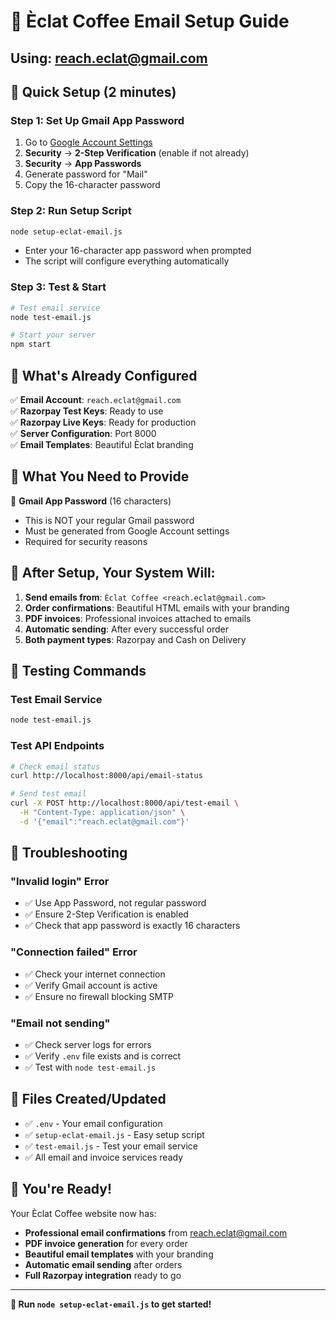 # 📧 Èclat Coffee Email Setup Guide
## Using: reach.eclat@gmail.com

## 🎯 **Quick Setup (2 minutes)**

### **Step 1: Set Up Gmail App Password**
1. Go to [Google Account Settings](https://myaccount.google.com/)
2. **Security** → **2-Step Verification** (enable if not already)
3. **Security** → **App Passwords**
4. Generate password for "Mail"
5. Copy the 16-character password

### **Step 2: Run Setup Script**
```bash
node setup-eclat-email.js
```
- Enter your 16-character app password when prompted
- The script will configure everything automatically

### **Step 3: Test & Start**
```bash
# Test email service
node test-email.js

# Start your server
npm start
```

## 🔑 **What's Already Configured**

✅ **Email Account**: `reach.eclat@gmail.com`  
✅ **Razorpay Test Keys**: Ready to use  
✅ **Razorpay Live Keys**: Ready for production  
✅ **Server Configuration**: Port 8000  
✅ **Email Templates**: Beautiful Èclat branding  

## 📧 **What You Need to Provide**

🔐 **Gmail App Password** (16 characters)  
- This is NOT your regular Gmail password
- Must be generated from Google Account settings
- Required for security reasons

## 🚀 **After Setup, Your System Will:**

1. **Send emails from**: `Èclat Coffee <reach.eclat@gmail.com>`
2. **Order confirmations**: Beautiful HTML emails with your branding
3. **PDF invoices**: Professional invoices attached to emails
4. **Automatic sending**: After every successful order
5. **Both payment types**: Razorpay and Cash on Delivery

## 🧪 **Testing Commands**

### **Test Email Service**
```bash
node test-email.js
```

### **Test API Endpoints**
```bash
# Check email status
curl http://localhost:8000/api/email-status

# Send test email
curl -X POST http://localhost:8000/api/test-email \
  -H "Content-Type: application/json" \
  -d '{"email":"reach.eclat@gmail.com"}'
```

## 🚨 **Troubleshooting**

### **"Invalid login" Error**
- ✅ Use App Password, not regular password
- ✅ Ensure 2-Step Verification is enabled
- ✅ Check that app password is exactly 16 characters

### **"Connection failed" Error**
- ✅ Check your internet connection
- ✅ Verify Gmail account is active
- ✅ Ensure no firewall blocking SMTP

### **"Email not sending"**
- ✅ Check server logs for errors
- ✅ Verify `.env` file exists and is correct
- ✅ Test with `node test-email.js`

## 📁 **Files Created/Updated**

- ✅ `.env` - Your email configuration
- ✅ `setup-eclat-email.js` - Easy setup script
- ✅ `test-email.js` - Test your email service
- ✅ All email and invoice services ready

## 🎉 **You're Ready!**

Your Èclat Coffee website now has:
- **Professional email confirmations** from reach.eclat@gmail.com
- **PDF invoice generation** for every order
- **Beautiful email templates** with your branding
- **Automatic email sending** after orders
- **Full Razorpay integration** ready to go

---

**🚀 Run `node setup-eclat-email.js` to get started!**
